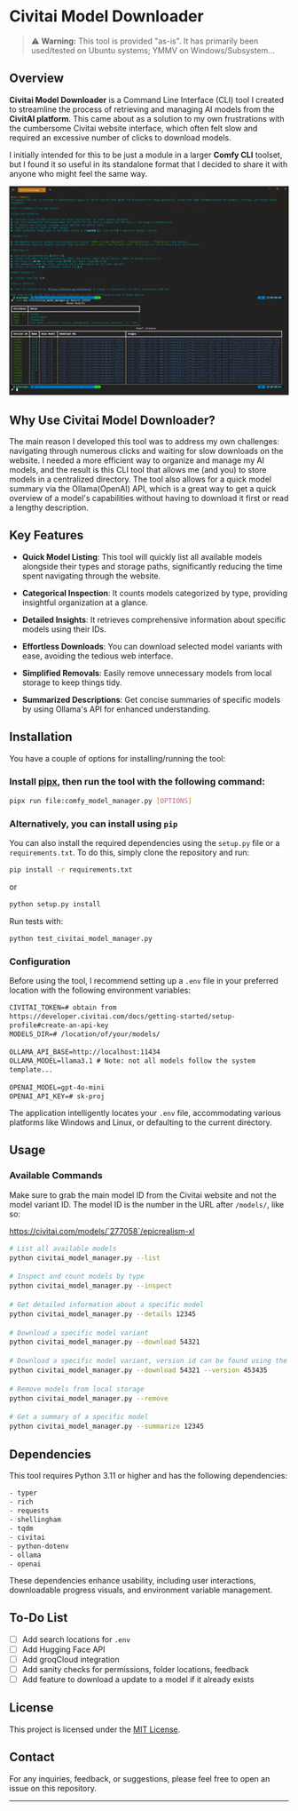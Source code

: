 # Civitai Model Downloader

> ⚠️ **Warning:** This tool is provided "as-is". It has primarily been used/tested on Ubuntu systems; YMMV on Windows/Subsystem...



## Overview

**Civitai Model Downloader** is a Command Line Interface (CLI) tool I created to streamline the process of retrieving and managing AI models from the **CivitAI platform**. This came about as a solution to my own frustrations with the cumbersome Civitai website interface, which often felt slow and required an excessive number of clicks to download models.

I initially intended for this to be just a module in a larger **Comfy CLI** toolset, but I found it so useful in its standalone format that I decided to share it with anyone who might feel the same way.

![screenshot](image.png)

## Why Use Civitai Model Downloader?

The main reason I developed this tool was to address my own challenges: navigating through numerous clicks and waiting for slow downloads on the website. I needed a more efficient way to organize and manage my AI models, and the result is this CLI tool that allows me (and you) to store models in a centralized directory. The tool also allows for a quick model summary via the Ollama(OpenAI) API, which is a great way to get a quick overview of a model's capabilities without having to download it first or read a lengthy description.

## Key Features

- **Quick Model Listing**: This tool will quickly list all available models alongside their types and storage paths, significantly reducing the time spent navigating through the website.

- **Categorical Inspection**: It counts models categorized by type, providing insightful organization at a glance.

- **Detailed Insights**: It retrieves comprehensive information about specific models using their IDs.

- **Effortless Downloads**: You can download selected model variants with ease, avoiding the tedious web interface.

- **Simplified Removals**: Easily remove unnecessary models from local storage to keep things tidy.

- **Summarized Descriptions**: Get concise summaries of specific models by using Ollama's API for enhanced understanding.

## Installation

You have a couple of options for installing/running the tool:

### Install [pipx](https://pipxproject.github.io/pipx/installation/), then run the tool with the following command:

```bash
pipx run file:comfy_model_manager.py [OPTIONS]
```

### Alternatively, you can install using `pip`

You can also install the required dependencies using the `setup.py` file or a `requirements.txt`. To do this, simply clone the repository and run:

```bash
pip install -r requirements.txt
```

or

```bash
python setup.py install
```

Run tests with:

```bash
python test_civitai_model_manager.py
```

### Configuration

Before using the tool, I recommend setting up a `.env` file in your preferred location with the following environment variables:

```env
CIVITAI_TOKEN=# obtain from https://developer.civitai.com/docs/getting-started/setup-profile#create-an-api-key
MODELS_DIR=# /location/of/your/models/

OLLAMA_API_BASE=http://localhost:11434
OLLAMA_MODEL=llama3.1 # Note: not all models follow the system template...

OPENAI_MODEL=gpt-4o-mini
OPENAI_API_KEY=# sk-proj
```

The application intelligently locates your `.env` file, accommodating various platforms like Windows and Linux, or defaulting to the current directory.

## Usage

### Available Commands

Make sure to grab the main model ID from the Civitai website and not the model variant ID. The model ID is the number in the URL after `/models/`, like so:

https://civitai.com/models/`277058`/epicrealism-xl


```bash
# List all available models
python civitai_model_manager.py --list

# Inspect and count models by type
python civitai_model_manager.py --inspect

# Get detailed information about a specific model
python civitai_model_manager.py --details 12345

# Download a specific model variant
python civitai_model_manager.py --download 54321

# Download a specific model variant, version id can be found using the details command
python civitai_model_manager.py --download 54321 --version 453435

# Remove models from local storage
python civitai_model_manager.py --remove

# Get a summary of a specific model
python civitai_model_manager.py --summarize 12345
```

## Dependencies

This tool requires Python 3.11 or higher and has the following dependencies:

```plaintext
- typer
- rich
- requests
- shellingham
- tqdm
- civitai
- python-dotenv
- ollama
- openai
```

These dependencies enhance usability, including user interactions, downloadable progress visuals, and environment variable management.

## To-Do List

- [ ] Add search locations for `.env`
- [ ] Add Hugging Face API
- [ ] Add groqCloud integration
- [ ] Add sanity checks for permissions, folder locations, feedback
- [ ] Add feature to download a update to a model if it already exists

## License

This project is licensed under the [MIT License](LICENSE).

## Contact

For any inquiries, feedback, or suggestions, please feel free to open an issue on this repository.

---
